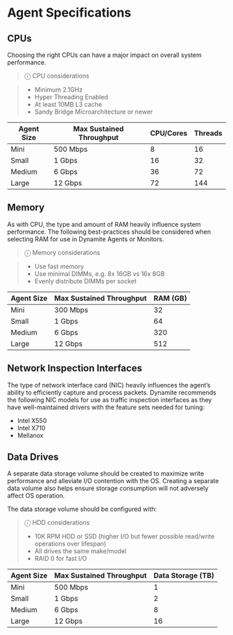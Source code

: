 # Agent Specifications

## CPUs

Choosing the right CPUs can have a major impact on overall system performance.
> ⓘ CPU considerations

> - Minimum 2.1GHz
> - Hyper Threading Enabled
> - At least 10MB L3 cache 
> - Sandy Bridge Microarchitecture or newer

| Agent Size | Max Sustained Throughput | CPU/Cores | Threads |
|------------|--------------------------|-----------|---------|
| Mini       | 500 Mbps                 | 8         | 16      |
| Small      | 1 Gbps                   | 16        | 32      |
| Medium     | 6 Gbps                   | 36        | 72      |
| Large      | 12 Gbps                  | 72        | 144     |

## Memory

As with CPU, the type and amount of RAM heavily influence system performance. The following best-practices should be 
considered when selecting RAM for use in Dynamite Agents or Monitors.

> ⓘ Memory considerations

> - Use fast memory
> - Use minimal DIMMs, e.g. 8x 16GB vs 16x 8GB
> - Evenly distribute DIMMs per socket

| Agent Size | Max Sustained Throughput | RAM (GB) |
|------------|--------------------------|----------|
| Mini       | 300 Mbps                 | 32       |
| Small      | 1 Gbps                   | 64       |
| Medium     | 6 Gbps                   | 320      |
| Large      | 12 Gbps                  | 512      |

## Network Inspection Interfaces


The type of network interface card (NIC) heavily influences the agent’s ability to efficiently capture and process packets. Dynamite recommends the following NIC models for use as traffic inspection interfaces as they have well-maintained drivers with the feature sets needed for tuning:  

- Intel X550
- Intel X710
- Mellanox

## Data Drives

A separate data storage volume should be created to maximize write performance and alleviate I/O contention with the OS.  Creating a separate data volume also helps ensure storage consumption will not adversely affect OS operation.  

The data storage volume should be configured with: 

> ⓘ HDD considerations
> - 10K RPM HDD or SSD (higher I/O but fewer possible read/write operations over lifespan)
> - All drives the same make/model
> - RAID 0 for fast I/O

| Agent Size | Max Sustained Throughput | Data Storage (TB) |
|------------|--------------------------|-------------------|
| Mini       | 500 Mbps                 | 1                 |
| Small      | 1 Gbps                   | 2                 |
| Medium     | 6 Gbps                   | 8                 |
| Large      | 12 Gbps                  | 16                |